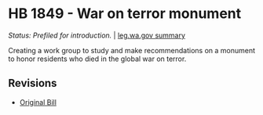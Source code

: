 # HB 1849 - War on terror monument
*Status: Prefiled for introduction.* | [leg.wa.gov summary](https://app.leg.wa.gov/billsummary?BillNumber=1849&Year=2021)

Creating a work group to study and make recommendations on a monument to honor residents who died in the global war on terror.

## Revisions
* [Original Bill](1/)